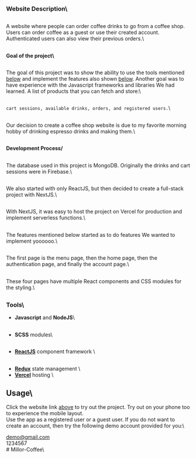 ### Website Description\
##
A website where people can order coffee drinks to go from a coffee shop. Users can order coffee as a guest or use
their created account. Authenticated users can also view their previous orders.\
##
#### Goal of the project\
##
The goal of this project was to show the ability to use the tools mentioned [below](#tools) and implement the
features also shown [below](#features). Another goal was to have experience with the Javascript frameworks and
libraries We had learned.
A list of products that you can fetch and store:\ 
##
`cart sessions, available drinks, orders, and registered users.`\
##
Our decision to create a coffee shop website is due to my favorite morning hobby of drinking espresso drinks and making them.\
##
#### Development Process/
##
The database used in this project is MongoDB. Originally the drinks and cart sessions were in Firebase.\
##
We also started with only ReactJS, but then decided to create a full-stack project with NextJS.\
##
With NextJS, it was easy to host the project on Vercel for production and implement serverless functions.\
##
The features mentioned below started as to do features We wanted to implement yoooooo.\
##
The first page is the menu page, then the home page, then the authentication page, and finally the account page.\
##
These four pages have multiple React components and CSS modules for the styling.\
##
### Tools\
- **Javascript** and **NodeJS**\
##
- **SCSS** modules\
##
- [**ReactJS**](https://reactjs.org) component framework \
##
- [**Redux**](https://redux.js.org) state management \
- [**Vercel**](https://vercel.com) hosting \
##
## Usage\

Click the website link [above](#live-demo) to try out the project. Try out on your phone too to experience the mobile layout.\
Use the app as a registered user or a guest user. If you do not want to create an account, then try the
following demo account provided for you:\

demo@gmail.com\
1234567\
#   M i l l o r - C o f f e e\
